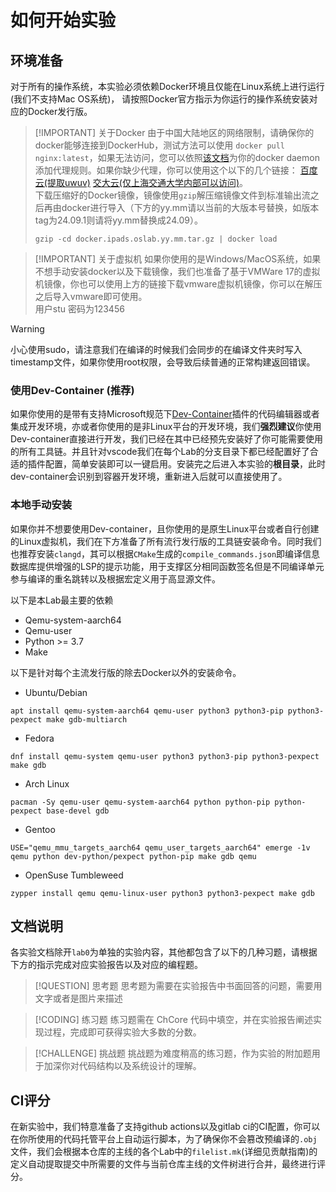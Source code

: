 # 如何开始实验

<!-- toc -->

## 环境准备

对于所有的操作系统，本实验必须依赖Docker环境且仅能在Linux系统上进行运行(我们不支持Mac OS系统)，
请按照Docker官方指示为你运行的操作系统安装对应的Docker发行版。

> [!IMPORTANT] 关于Docker
> 由于中国大陆地区的网络限制，请确保你的docker能够连接到DockerHub，测试方法可以使用 `docker pull nginx:latest`，如果无法访问，您可以依照[该文档](https://docs.docker.com/engine/daemon/)为你的docker daemon添加代理规则。如果你缺少代理，你可以使用这个以下的几个链接：  [百度云(提取uwuv)](https://pan.baidu.com/s/1ipbMZ-C1Qk0S9PGDDMMy6w) [交大云(仅上海交通大学内部可以访问)](https://jbox.sjtu.edu.cn/l/l1Fe9X)。  
> 下载压缩好的Docker镜像，镜像使用`gzip`解压缩镜像文件到标准输出流之后再由docker进行导入（下方的yy.mm请以当前的大版本号替换，如版本tag为24.09.1则请将yy.mm替换成24.09）。
>
> ```
> gzip -cd docker.ipads.oslab.yy.mm.tar.gz | docker load
> ```

> [!IMPORTANT] 关于虚拟机
> 如果你使用的是Windows/MacOS系统，如果不想手动安装docker以及下载镜像，我们也准备了基于VMWare 17的虚拟机镜像，你也可以使用上方的链接下载vmware虚拟机镜像，你可以在解压之后导入vmware即可使用。  
> 用户stu 密码为123456


> [!WARNING]
> 小心使用sudo，请注意我们在编译的时候我们会同步的在编译文件夹时写入timestamp文件，如果你使用root权限，会导致后续普通的正常构建返回错误。

### 使用Dev-Container (推荐)

如果你使用的是带有支持Microsoft规范下[Dev-Container](https://vscode.github.net.cn/docs/devcontainers/tutorial)插件的代码编辑器或者集成开发环境，亦或者你使用的是非Linux平台的开发环境，我们**强烈建议**你使用Dev-container直接进行开发，我们已经在其中已经预先安装好了你可能需要使用的所有工具链。并且针对vscode我们在每个Lab的分支目录下都已经配置好了合适的插件配置，简单安装即可以一键启用。安装完之后进入本实验的**根目录**，此时dev-container会识别到容器开发环境，重新进入后就可以直接使用了。

### 本地手动安装

如果你并不想要使用Dev-container，且你使用的是原生Linux平台或者自行创建的Linux虚拟机，我们在下方准备了所有流行发行版的工具链安装命令。同时我们也推荐安装`clangd`，其可以根据`CMake`生成的`compile_commands.json`即编译信息数据库提供增强的LSP的提示功能，用于支撑区分相同函数签名但是不同编译单元参与编译的重名跳转以及根据宏定义用于高显源文件。

以下是本Lab最主要的依赖

- Qemu-system-aarch64
- Qemu-user
- Python >= 3.7
- Make

以下是针对每个主流发行版的除去Docker以外的安装命令。

- Ubuntu/Debian

```console
apt install qemu-system-aarch64 qemu-user python3 python3-pip python3-pexpect make gdb-multiarch

```

- Fedora

```console
dnf install qemu-system qemu-user python3 python3-pip python3-pexpect make gdb

```

- Arch Linux

```console
pacman -Sy qemu-user qemu-system-aarch64 python python-pip python-pexpect base-devel gdb

```

- Gentoo

```console
USE="qemu_mmu_targets_aarch64 qemu_user_targets_aarch64" emerge -1v qemu python dev-python/pexpect python-pip make gdb qemu

```

- OpenSuse Tumbleweed

```console
zypper install qemu qemu-linux-user python3 python3-pexpect make gdb

```

## 文档说明

各实验文档除开`lab0`为单独的实验内容，其他都包含了以下的几种习题，请根据下方的指示完成对应实验报告以及对应的编程题。

> [!QUESTION] 思考题
> 思考题为需要在实验报告中书面回答的问题，需要用文字或者是图片来描述

> [!CODING] 练习题
> 练习题需在 ChCore 代码中填空，并在实验报告阐述实现过程，完成即可获得实验大多数的分数。

> [!CHALLENGE] 挑战题
> 挑战题为难度稍高的练习题，作为实验的附加题用于加深你对代码结构以及系统设计的理解。

## CI评分

在新实验中，我们特意准备了支持github actions以及gitlab ci的CI配置，你可以在你所使用的代码托管平台上自动运行脚本，为了确保你不会篡改预编译的`.obj`文件，我们会根据本仓库的主线的各个Lab中的`filelist.mk`(详细见贡献指南)的定义自动提取提交中所需要的文件与当前仓库主线的文件树进行合并，最终进行评分。
